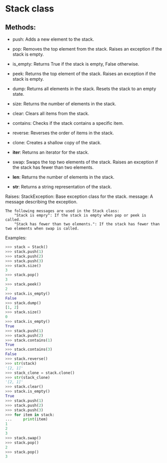 # Stack class

## Methods:
    
- push: Adds a new element to the stack.

- pop: Removes the top element from the stack.
       Raises an exception if the stack is empty.

- is_empty: Returns True if the stack is empty, False otherwise.

- peek: Returns the top element of the stack.
        Raises an exception if the stack is empty.

- dump: Returns all elements in the stack.
        Resets the stack to an empty state.

- size: Returns the number of elements in the stack.

- clear: Clears all items from the stack.

- contains: Checks if the stack contains a specific item.

- reverse: Reverses the order of items in the stack.

- clone: Creates a shallow copy of the stack.

- __iter__: Returns an iterator for the stack.

- swap: Swaps the top two elements of the stack.
        Raises an exception if the stack has fewer than two elements.

- __len__: Returns the number of elements in the stack.

- __str__: Returns a string representation of the stack.

Raises:
    StackException: Base exception class for the stack.
    message: A message describing the exception.    
        
    The following messages are used in the Stack class:
        "Stack is empry": If the stack is empty when pop or peek is called.
        "Stack has fewer than two elements.": If the stack has fewer than two elements when swap is called.

Examples:
```python
>>> stack = Stack()
>>> stack.push(1)
>>> stack.push(2)
>>> stack.push(3)
>>> stack.size()
3
>>> stack.pop()
3
>>> stack.peek()
2
>>> stack.is_empty()
False
>>> stack.dump()
[1, 2]
>>> stack.size()
0
>>> stack.is_empty()
True
>>> stack.push(1)
>>> stack.push(2)
>>> stack.contains(1)
True
>>> stack.contains(3)
False
>>> stack.reverse()
>>> str(stack)
'[2, 1]'
>>> stack_clone = stack.clone()
>>> str(stack_clone)
'[2, 1]'
>>> stack.clear()
>>> stack.is_empty()
True
>>> stack.push(1)
>>> stack.push(2)
>>> stack.push(3)
>>> for item in stack:
...     print(item)
1
2
3
>>> stack.swap()
>>> stack.pop()
2
>>> stack.pop()
3
